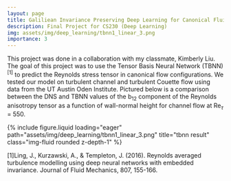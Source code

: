 ```yaml
---
layout: page
title: Galiliean Invariance Preserving Deep Learning for Canonical Fluid Flows
description: Final Project for CS230 (Deep Learning)
img: assets/img/deep_learning/tbnn1_linear_3.png
importance: 3
---
```


This project was done in a collaboration with my classmate, Kimberly Liu. The goal of this project was to use the Tensor Basis Neural Network (TBNN)<sup>[1]</sup> to predict the Reynolds stress tensor in canonical flow configurations. We tested our model on turbulent channel and turbulent Couette flow using data from the UT Austin Oden Institute. Pictured below is a comparison between the DNS and TBNN values of the b<sub>12</sub> component of the Reynolds anisotropy tensor as a function of wall-normal height for channel flow at Re<sub>$\tau$</sub> = 550. 

<div class="row">
    <div class="col-sm mt-3 mt-md-0">
        {% include figure.liquid loading="eager" path="assets/img/deep_learning/tbnn1_linear_3.png" title="tbnn result" class="img-fluid rounded z-depth-1" %}
    </div>
</div>

[1]Ling, J., Kurzawski, A., & Templeton, J. (2016). Reynolds averaged turbulence modelling using deep neural networks with embedded invariance. Journal of Fluid Mechanics, 807, 155-166.

